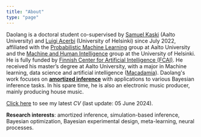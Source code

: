```yaml
---
title: "About"
type: "page"
---
```



Daolang is a doctoral student co-supervised by [Samuel Kaski](https://kaski-lab.com/) (Aalto University) and [Luigi Acerbi](https://lacerbi.github.io/) (University of Helsinki) since July 2022, affiliated with the [Probabilistic Machine Learning](https://research.cs.aalto.fi/pml/) group at Aalto University and the [Machine and Human Intelligence](https://www.helsinki.fi/en/researchgroups/machine-and-human-intelligence) group at the University of Helsinki. He is fully funded by [Finnish Center for Artificial Intelligence (FCAI)](https://fcai.fi/). He received his master’s degree at Aalto University, with a major in Machine learning, data science and artificial intelligence ([Macadamia](https://www.aalto.fi/en/study-options/masters-programme-in-computer-communication-and-information-sciences-machine-learning)). Daolang's work focuses on [**amortized inference**](/amortized_inference/) with applications to various Bayesian inference tasks. In his spare time, he is also an electronic music producer, mainly producing house music. 

[Click here](/cv.pdf) to see my latest *CV* (last update: 05 June 2024).

**Research interests**: amortized inference, simulation-based inference, Bayesian optimization, Bayesian experimental design, meta-learning, neural processes.
